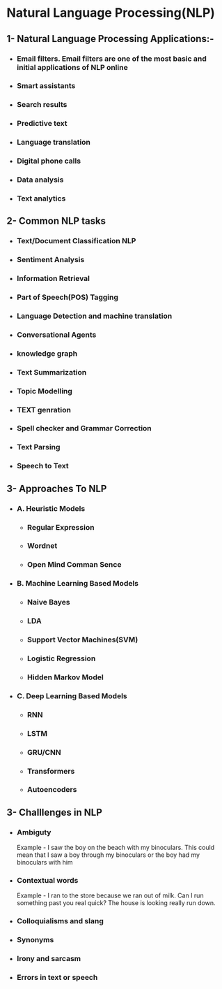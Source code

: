 # Natural Language Processing(NLP)

## **1- Natural Language Processing Applications:-**
  * ### Email filters. Email filters are one of the most basic and initial applications of NLP online
  * ### Smart assistants
  * ### Search results
  * ### Predictive text
  * ### Language translation
  * ### Digital phone calls
  * ### Data analysis
  * ### Text analytics

## **2- Common NLP tasks**

  * ###  Text/Document Classification NLP
  * ###  Sentiment Analysis
  * ###  Information Retrieval
  * ###  Part of Speech(POS) Tagging
  * ###  Language Detection and machine translation
  * ###  Conversational Agents
  * ###  knowledge graph
  * ###  Text Summarization
  * ###  Topic Modelling
  * ###  TEXT genration
  * ###  Spell checker and Grammar Correction
  * ###  Text Parsing
  * ###  Speech to Text

## **3- Approaches To NLP**

 * ### A. Heuristic Models
    * ### Regular Expression
    * ### Wordnet
    * ### Open Mind Comman Sence
    
 * ### B. Machine Learning Based Models
    * ### Naive Bayes
    * ### LDA
    * ### Support Vector Machines(SVM)
    * ### Logistic Regression
    * ### Hidden Markov Model
    
 * ### C. Deep Learning Based Models
    * ### RNN
    * ### LSTM
    * ### GRU/CNN
    * ### Transformers
    * ### Autoencoders

## **3- Challlenges in NLP**
 * ### Ambiguty
    Example - I saw the boy on the beach with my binoculars. This could mean that I saw a boy through my binoculars or the boy had my binoculars with him
 * ### Contextual words
    Example - I ran to the store because we ran out of milk.
    Can I run something past you real quick?
    The house is looking really run down.

 * ### Colloquialisms and slang
 
 * ### Synonyms

 * ### Irony and sarcasm

 * ### Errors in text or speech

